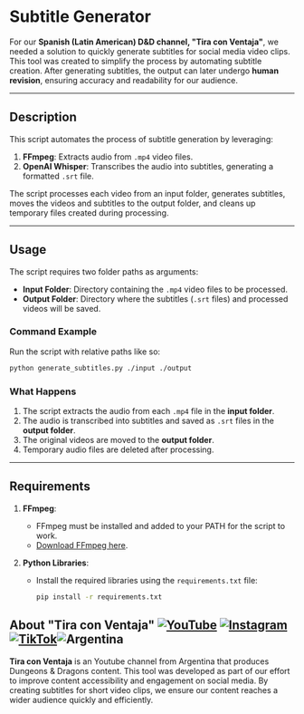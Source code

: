 # Subtitle Generator

For our **Spanish (Latin American) D&D channel, "Tira con Ventaja"**, we needed a solution to quickly generate subtitles for social media video clips. This tool was created to simplify the process by automating subtitle creation. After generating subtitles, the output can later undergo **human revision**, ensuring accuracy and readability for our audience.

---

## Description

This script automates the process of subtitle generation by leveraging:
1. **FFmpeg**: Extracts audio from `.mp4` video files.
2. **OpenAI Whisper**: Transcribes the audio into subtitles, generating a formatted `.srt` file.

The script processes each video from an input folder, generates subtitles, moves the videos and subtitles to the output folder, and cleans up temporary files created during processing.

---

## Usage

The script requires two folder paths as arguments: 
- **Input Folder**: Directory containing the `.mp4` video files to be processed.
- **Output Folder**: Directory where the subtitles (`.srt` files) and processed videos will be saved.

### Command Example

Run the script with relative paths like so:

```bash
python generate_subtitles.py ./input ./output
```

### What Happens
1. The script extracts the audio from each `.mp4` file in the **input folder**.
2. The audio is transcribed into subtitles and saved as `.srt` files in the **output folder**.
3. The original videos are moved to the **output folder**.
4. Temporary audio files are deleted after processing.

---

## Requirements

1. **FFmpeg**: 
   - FFmpeg must be installed and added to your PATH for the script to work.
   - [Download FFmpeg here](https://ffmpeg.org/download.html).

2. **Python Libraries**:
   - Install the required libraries using the `requirements.txt` file:
     ```bash
     pip install -r requirements.txt
     ```

## About "Tira con Ventaja" [![YouTube](https://img.shields.io/badge/YouTube-FF0000?style=flat&logo=youtube&logoColor=white)](https://www.youtube.com/@TiraConVentaja) [![Instagram](https://img.shields.io/badge/Instagram-E4405F?style=flat&logo=instagram&logoColor=white)](https://www.instagram.com/tiraconventaja/) [![TikTok](https://img.shields.io/badge/TikTok-000000?style=flat&logo=tiktok&logoColor=white)](https://www.tiktok.com/@tira.con.ventaja)![Argentina](https://img.shields.io/badge/Argentina-%F0%9F%87%A6%F0%9F%87%B7-blue)





**Tira con Ventaja** is an Youtube channel from Argentina that produces Dungeons & Dragons content. This tool was developed as part of our effort to improve content accessibility and engagement on social media. By creating subtitles for short video clips, we ensure our content reaches a wider audience quickly and efficiently.

